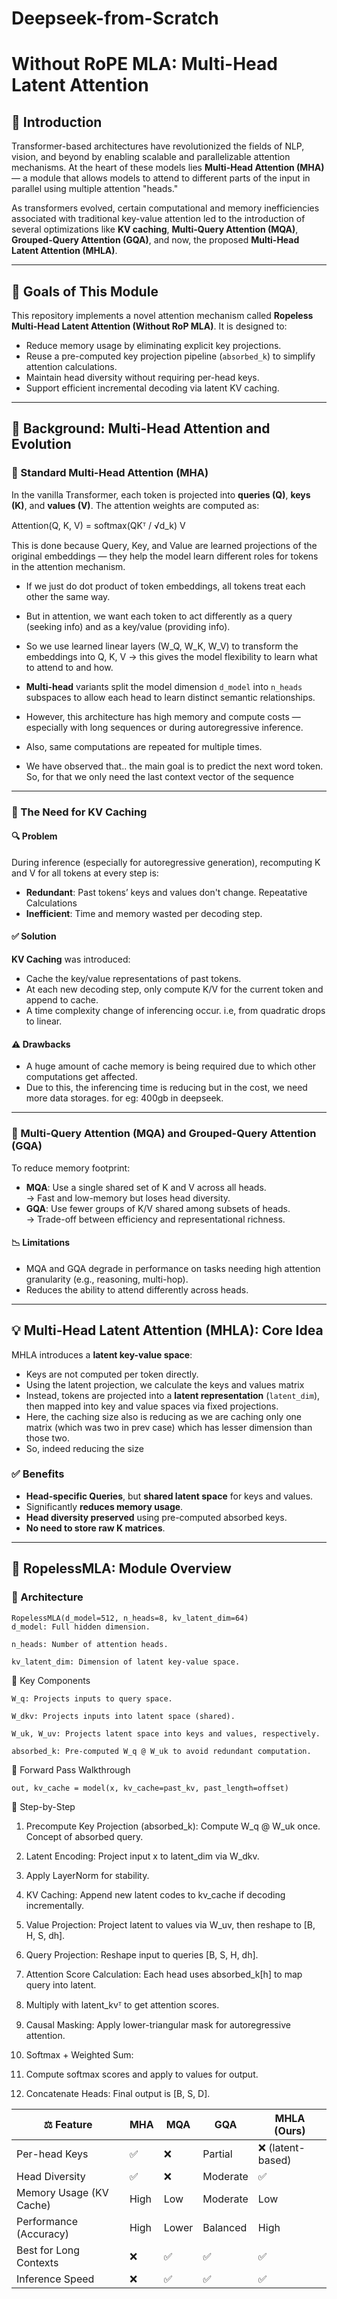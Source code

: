 # Deepseek-from-Scratch
# Without RoPE MLA: Multi-Head Latent Attention

## 📖 Introduction

Transformer-based architectures have revolutionized the fields of NLP, vision, and beyond by enabling scalable and parallelizable attention mechanisms. At the heart of these models lies **Multi-Head Attention (MHA)** — a module that allows models to attend to different parts of the input in parallel using multiple attention "heads."

As transformers evolved, certain computational and memory inefficiencies associated with traditional key-value attention led to the introduction of several optimizations like **KV caching**, **Multi-Query Attention (MQA)**, **Grouped-Query Attention (GQA)**, and now, the proposed **Multi-Head Latent Attention (MHLA)**.

---

## 🎯 Goals of This Module

This repository implements a novel attention mechanism called **Ropeless Multi-Head Latent Attention (Without RoP MLA)**. It is designed to:
- Reduce memory usage by eliminating explicit key projections.
- Reuse a pre-computed key projection pipeline (`absorbed_k`) to simplify attention calculations.
- Maintain head diversity without requiring per-head keys.
- Support efficient incremental decoding via latent KV caching.

---

## 🧠 Background: Multi-Head Attention and Evolution

### 🔹 Standard Multi-Head Attention (MHA)

In the vanilla Transformer, each token is projected into **queries (Q)**, **keys (K)**, and **values (V)**. The attention weights are computed as:

Attention(Q, K, V) = softmax(QKᵀ / √d_k) V

This is done because Query, Key, and Value are learned projections of the original embeddings — they help the model learn different roles for tokens in the attention mechanism.

- If we just do dot product of token embeddings, all tokens treat each other the same way.
- But in attention, we want each token to act differently as a query (seeking info) and as a key/value (providing info).
- So we use learned linear layers (W_Q, W_K, W_V) to transform the embeddings into Q, K, V → this gives the model flexibility to learn what to attend to and how.


- **Multi-head** variants split the model dimension `d_model` into `n_heads` subspaces to allow each head to learn distinct semantic relationships.
- However, this architecture has high memory and compute costs — especially with long sequences or during autoregressive inference.
- Also, same computations are repeated for multiple times.
- We have observed that.. the main goal is to predict the next word token. So, for that we only need the last context vector of the sequence

---

### 🔹 The Need for KV Caching

#### 🔍 Problem
During inference (especially for autoregressive generation), recomputing K and V for all tokens at every step is:
- **Redundant**: Past tokens’ keys and values don't change. Repeatative Calculations
- **Inefficient**: Time and memory wasted per decoding step.

#### ✅ Solution
**KV Caching** was introduced:
- Cache the key/value representations of past tokens.
- At each new decoding step, only compute K/V for the current token and append to cache.
- A time complexity change of inferencing occur. i.e, from quadratic drops to linear.

#### ⚠️ Drawbacks
- A huge amount of cache memory is being required due to which other computations get affected.
- Due to this, the inferencing time is reducing but in the cost, we need more data storages. for eg: 400gb in deepseek.

---

### 🔹 Multi-Query Attention (MQA) and Grouped-Query Attention (GQA)

To reduce memory footprint:
- **MQA**: Use a single shared set of K and V across all heads.  
  → Fast and low-memory but loses head diversity.
- **GQA**: Use fewer groups of K/V shared among subsets of heads.  
  → Trade-off between efficiency and representational richness.

#### 📉 Limitations
- MQA and GQA degrade in performance on tasks needing high attention granularity (e.g., reasoning, multi-hop).
- Reduces the ability to attend differently across heads.

---

## 💡 Multi-Head Latent Attention (MHLA): Core Idea

MHLA introduces a **latent key-value space**:
- Keys are not computed per token directly.
- Using the latent projection, we calculate the keys and values matrix
- Instead, tokens are projected into a **latent representation** (`latent_dim`), then mapped into key and value spaces via fixed projections.
- Here, the caching size also is reducing as we are caching only one matrix (which was two in prev case) which has lesser dimension than those two.
- So, indeed reducing the size

### ✅ Benefits
- **Head-specific Queries**, but **shared latent space** for keys and values.
- Significantly **reduces memory usage**.
- **Head diversity preserved** using pre-computed absorbed keys.
- **No need to store raw K matrices**.

---

## 🧩 RopelessMLA: Module Overview

### 🔧 Architecture

```
RopelessMLA(d_model=512, n_heads=8, kv_latent_dim=64)
d_model: Full hidden dimension.

n_heads: Number of attention heads.

kv_latent_dim: Dimension of latent key-value space.
```
🔑 Key Components
```
W_q: Projects inputs to query space.

W_dkv: Projects inputs into latent space (shared).

W_uk, W_uv: Projects latent space into keys and values, respectively.

absorbed_k: Pre-computed W_q @ W_uk to avoid redundant computation.
```
🚀 Forward Pass Walkthrough
```
out, kv_cache = model(x, kv_cache=past_kv, past_length=offset)
```
🔄 Step-by-Step
1. Precompute Key Projection (absorbed_k): Compute W_q @ W_uk once. Concept of absorbed query.

2. Latent Encoding: Project input x to latent_dim via W_dkv.

3. Apply LayerNorm for stability.

4. KV Caching: Append new latent codes to kv_cache if decoding incrementally.

5. Value Projection: Project latent to values via W_uv, then reshape to [B, H, S, dh].

6. Query Projection: Reshape input to queries [B, S, H, dh].

7. Attention Score Calculation: Each head uses absorbed_k[h] to map query into latent.

8. Multiply with latent_kvᵀ to get attention scores.

9. Causal Masking: Apply lower-triangular mask for autoregressive attention.

10. Softmax + Weighted Sum:

11. Compute softmax scores and apply to values for output.

12. Concatenate Heads: Final output is [B, S, D].


<table>
  <thead>
    <tr>
      <th>⚖️ Feature</th>
      <th>MHA</th>
      <th>MQA</th>
      <th>GQA</th>
      <th>MHLA (Ours)</th>
    </tr>
  </thead>
  <tbody>
    <tr>
      <td>Per-head Keys</td>
      <td>✅</td>
      <td>❌</td>
      <td>Partial</td>
      <td>❌ (latent-based)</td>
    </tr>
    <tr>
      <td>Head Diversity</td>
      <td>✅</td>
      <td>❌</td>
      <td>Moderate</td>
      <td>✅</td>
    </tr>
    <tr>
      <td>Memory Usage (KV Cache)</td>
      <td>High</td>
      <td>Low</td>
      <td>Moderate</td>
      <td>Low</td>
    </tr>
    <tr>
      <td>Performance (Accuracy)</td>
      <td>High</td>
      <td>Lower</td>
      <td>Balanced</td>
      <td>High</td>
    </tr>
    <tr>
      <td>Best for Long Contexts</td>
      <td>❌</td>
      <td>✅</td>
      <td>✅</td>
      <td>✅</td>
    </tr>
    <tr>
      <td>Inference Speed</td>
      <td>❌</td>
      <td>✅</td>
      <td>✅</td>
      <td>✅</td>
    </tr>
  </tbody>
</table>
